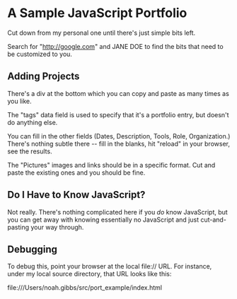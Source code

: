 # A Sample JavaScript Portfolio

Cut down from my personal one until there's just simple bits left.

Search for "http://google.com" and JANE DOE to find the bits that need to be
customized to you.

## Adding Projects

There's a div at the bottom which you can copy and paste as many times as you
like.

The "tags" data field is used to specify that it's a portfolio entry, but
doesn't do anything else.

You can fill in the other fields (Dates, Description, Tools, Role,
Organization.) There's nothing subtle there -- fill in the blanks, hit
"reload" in your browser, see the results.

The "Pictures" images and links should be in a specific format. Cut and
paste the existing ones and you should be fine.

## Do I Have to Know JavaScript?

Not really. There's nothing complicated here if you *do* know JavaScript, but
you can get away with knowing essentially no JavaScript and just cut-and-pasting
your way through.

## Debugging

To debug this, point your browser at the local file:// URL. For
instance, under my local source directory, that URL looks like this:

file:///Users/noah.gibbs/src/port_example/index.html
